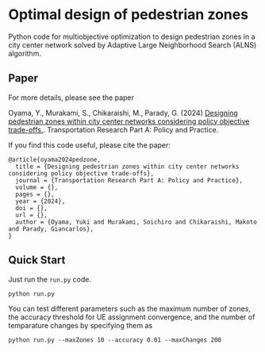 # Optimal design of pedestrian zones
Python code for multiobjective optimization to design pedestrian zones in a city center network solved by Adaptive Large Neighborhood Search (ALNS) algorithm.

## Paper
For more details, please see the paper

Oyama, Y., Murakami, S., Chikaraishi, M., Parady, G. (2024) [Designing pedestrian zones within city center networks considering policy objective trade-offs.](https://ssrn.com/abstract=4646591). Transportation Research Part A: Policy and Practice. 

If you find this code useful, please cite the paper:
```
@article{oyama2024pedzone,
  title = {Designing pedestrian zones within city center networks considering policy objective trade-offs},
  journal = {Transportation Research Part A: Policy and Practice},
  volume = {},
  pages = {},
  year = {2024},
  doi = {},
  url = {},
  author = {Oyama, Yuki and Murakami, Soichiro and Chikaraishi, Makoto and Parady, Giancarlos},
}
```

## Quick Start
Just run the ```run.py``` code.

```
python run.py
```

You can test different parameters such as the maximum number of zones, the accuracy threshold for UE assignment convergence, and the number of temparature changes by specifying them as

```
python run.py --maxZones 10 --accuracy 0.01 --maxChanges 200
```

